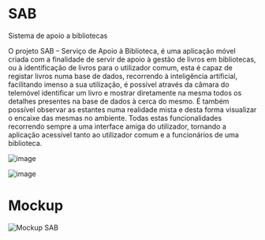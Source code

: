 # SAB

Sistema de apoio a bibliotecas

O projeto SAB – Serviço de Apoio à Biblioteca, é uma aplicação móvel criada com a finalidade de servir de apoio à gestão de livros em bibliotecas, ou à identificação de livros para o utilizador comum, esta é capaz de registar livros numa base de dados, recorrendo à inteligência artificial, facilitando imenso a sua utilização, é possível através da câmara do telemóvel identificar um livro e mostrar diretamente na mesma todos os detalhes presentes na base de dados à cerca do mesmo. É também possível observar as estantes numa realidade mista e desta forma visualizar o encaixe das mesmas no ambiente. Todas estas funcionalidades recorrendo sempre a uma interface amiga do utilizador, tornando a aplicação acessível tanto ao utilizador comum e a funcionários de uma biblioteca.

![image](https://github.com/user-attachments/assets/815e1309-4b58-42b5-980b-1d2c483599ed)

![image](https://github.com/user-attachments/assets/15b07f07-2424-44b9-97b0-510bc444e026)


# Mockup

![Mockup SAB](https://github.com/SSw4rtzz/SAB/assets/16618607/df19c5d7-3070-4a07-aaa0-623edd5b060d)
